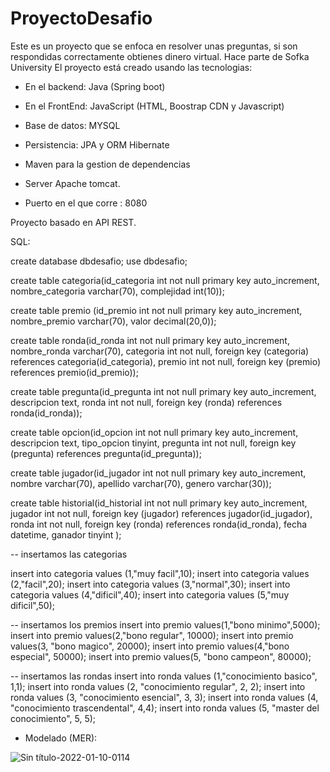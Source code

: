 # ProyectoDesafio
Este es un proyecto que se enfoca en resolver unas preguntas, si son respondidas correctamente obtienes dinero virtual. Hace parte de Sofka University 
El proyecto está creado usando las tecnologias: 



* En el backend: Java (Spring boot)

* En el FrontEnd: JavaScript (HTML, Boostrap CDN y Javascript)

* Base de datos: MYSQL

* Persistencia: JPA y ORM Hibernate 
* Maven para la gestion de dependencias

* Server Apache tomcat.
* Puerto en el que corre : 8080

Proyecto basado en API REST. 

SQL: 

create database dbdesafio; 
use dbdesafio; 

create table categoria(id_categoria int not null primary key auto_increment,
 nombre_categoria varchar(70),
 complejidad int(10)); 
 
 
create table premio (id_premio int not null primary key auto_increment,
 nombre_premio varchar(70), 
 valor decimal(20,0)); 
 
 

create table ronda(id_ronda int not null primary key auto_increment, 
nombre_ronda varchar(70),
 categoria int not null,
 foreign key (categoria) references categoria(id_categoria),
 premio int not null, 
 foreign key (premio) references premio(id_premio)); 
 
 
 create table pregunta(id_pregunta int not null primary key auto_increment,
 descripcion text, 
 ronda int not null, 
 foreign key (ronda) references ronda(id_ronda)); 
 
 
 create table opcion(id_opcion int not null primary key auto_increment, 
 descripcion text,
 tipo_opcion tinyint,
 pregunta int not null, 
 foreign key (pregunta) references pregunta(id_pregunta)); 
 
 
 create table jugador(id_jugador int not null primary key auto_increment, 
 nombre varchar(70), 
 apellido varchar(70), 
 genero varchar(30)); 
 
 
 create table historial(id_historial int not null primary key auto_increment, 
 jugador int not null, 
 foreign key (jugador) references jugador(id_jugador), 
 ronda int not null,
 foreign key (ronda) references ronda(id_ronda),
 fecha datetime, 
 ganador tinyint ); 
 


-- insertamos las categorias 

insert into categoria values (1,"muy facil",10); 
insert into categoria values (2,"facil",20); 
insert into categoria values (3,"normal",30); 
insert into categoria values (4,"dificil",40);
insert into categoria values (5,"muy dificil",50);


-- insertamos los premios 
insert into premio values(1,"bono minimo",5000);
insert into premio values(2,"bono regular", 10000); 
insert into premio values(3, "bono magico", 20000); 
insert into premio values(4,"bono especial", 50000); 
insert into premio values(5, "bono campeon", 80000); 

-- insertamos las rondas 
insert into ronda values (1,"conocimiento basico", 1,1); 
insert into ronda values (2, "conocimiento regular", 2, 2); 
insert into ronda values (3, "conocimiento esencial", 3, 3); 
insert into ronda values (4, "conocimiento trascendental", 4,4); 
insert into ronda values (5, "master del conocimiento", 5, 5); 


* Modelado (MER): 

![Sin título-2022-01-10-0114](https://user-images.githubusercontent.com/37675138/148727197-2ac6f062-1f84-494c-b9e8-bff3ba33eed0.png)
